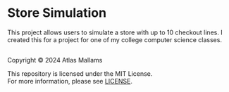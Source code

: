 # Store Simulation
This project allows users to simulate a store with up to 10 checkout lines. I created this for a project for one of my college computer science classes.
##
Copyright © 2024 Atlas Mallams

This repository is licensed under the MIT License.<br>
For more information, please see [LICENSE](LICENSE).
